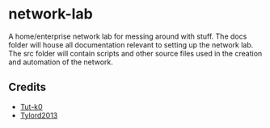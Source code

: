 # network-lab
A home/enterprise network lab for messing around with stuff. The docs folder will house all documentation relevant to setting up the network lab.
The src folder will contain scripts and other source files used in the creation and automation of the network.


## Credits
* [Tut-k0](https://github.com/Tut-k0)
* [Tylord2013](https://github.com/Tylord2013)
